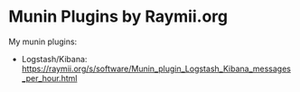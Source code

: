 # Munin Plugins by Raymii.org

My munin plugins:

- Logstash/Kibana: https://raymii.org/s/software/Munin_plugin_Logstash_Kibana_messages_per_hour.html

